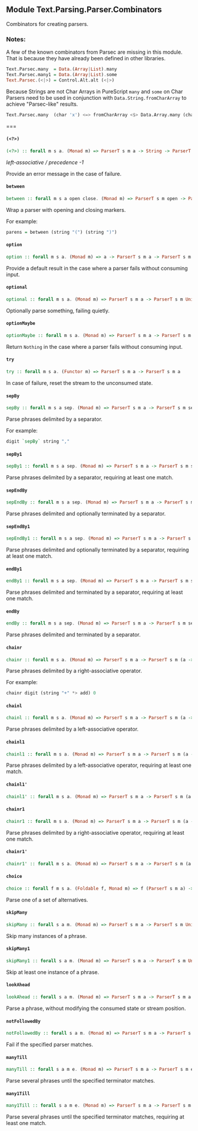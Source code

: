 ## Module Text.Parsing.Parser.Combinators

Combinators for creating parsers.

### Notes:
A few of the known combinators from Parsec are missing in this module. That
is because they have already been defined in other libraries.

```purescript
Text.Parsec.many  = Data.(Array|List).many
Text.Parsec.many1 = Data.(Array|List).some
Text.Parsec.(<|>) = Control.Alt.alt (<|>)
```

Because Strings are not Char Arrays in PureScript `many` and `some` on Char Parsers need to
be used in conjunction with `Data.String.fromCharArray` to achieve "Parsec-like" results.

```purescript
Text.Parsec.many  (char 'x') <=> fromCharArray <$> Data.Array.many (char 'x')
```

===

#### `(<?>)`

``` purescript
(<?>) :: forall m s a. (Monad m) => ParserT s m a -> String -> ParserT s m a
```

_left-associative / precedence -1_

Provide an error message in the case of failure.

#### `between`

``` purescript
between :: forall m s a open close. (Monad m) => ParserT s m open -> ParserT s m close -> ParserT s m a -> ParserT s m a
```

Wrap a parser with opening and closing markers.

For example:

```purescript
parens = between (string "(") (string ")")
```

#### `option`

``` purescript
option :: forall m s a. (Monad m) => a -> ParserT s m a -> ParserT s m a
```

Provide a default result in the case where a parser fails without consuming input.

#### `optional`

``` purescript
optional :: forall m s a. (Monad m) => ParserT s m a -> ParserT s m Unit
```

Optionally parse something, failing quietly.

#### `optionMaybe`

``` purescript
optionMaybe :: forall m s a. (Monad m) => ParserT s m a -> ParserT s m (Maybe a)
```

Return `Nothing` in the case where a parser fails without consuming input.

#### `try`

``` purescript
try :: forall m s a. (Functor m) => ParserT s m a -> ParserT s m a
```

In case of failure, reset the stream to the unconsumed state.

#### `sepBy`

``` purescript
sepBy :: forall m s a sep. (Monad m) => ParserT s m a -> ParserT s m sep -> ParserT s m (List a)
```

Parse phrases delimited by a separator.

For example:

```purescript
digit `sepBy` string ","
```

#### `sepBy1`

``` purescript
sepBy1 :: forall m s a sep. (Monad m) => ParserT s m a -> ParserT s m sep -> ParserT s m (List a)
```

Parse phrases delimited by a separator, requiring at least one match.

#### `sepEndBy`

``` purescript
sepEndBy :: forall m s a sep. (Monad m) => ParserT s m a -> ParserT s m sep -> ParserT s m (List a)
```

Parse phrases delimited and optionally terminated by a separator.

#### `sepEndBy1`

``` purescript
sepEndBy1 :: forall m s a sep. (Monad m) => ParserT s m a -> ParserT s m sep -> ParserT s m (List a)
```

Parse phrases delimited and optionally terminated by a separator, requiring at least one match.

#### `endBy1`

``` purescript
endBy1 :: forall m s a sep. (Monad m) => ParserT s m a -> ParserT s m sep -> ParserT s m (List a)
```

Parse phrases delimited and terminated by a separator, requiring at least one match.

#### `endBy`

``` purescript
endBy :: forall m s a sep. (Monad m) => ParserT s m a -> ParserT s m sep -> ParserT s m (List a)
```

Parse phrases delimited and terminated by a separator.

#### `chainr`

``` purescript
chainr :: forall m s a. (Monad m) => ParserT s m a -> ParserT s m (a -> a -> a) -> a -> ParserT s m a
```

Parse phrases delimited by a right-associative operator.

For example:

```purescript
chainr digit (string "+" *> add) 0
```

#### `chainl`

``` purescript
chainl :: forall m s a. (Monad m) => ParserT s m a -> ParserT s m (a -> a -> a) -> a -> ParserT s m a
```

Parse phrases delimited by a left-associative operator.

#### `chainl1`

``` purescript
chainl1 :: forall m s a. (Monad m) => ParserT s m a -> ParserT s m (a -> a -> a) -> ParserT s m a
```

Parse phrases delimited by a left-associative operator, requiring at least one match.

#### `chainl1'`

``` purescript
chainl1' :: forall m s a. (Monad m) => ParserT s m a -> ParserT s m (a -> a -> a) -> a -> ParserT s m a
```

#### `chainr1`

``` purescript
chainr1 :: forall m s a. (Monad m) => ParserT s m a -> ParserT s m (a -> a -> a) -> ParserT s m a
```

Parse phrases delimited by a right-associative operator, requiring at least one match.

#### `chainr1'`

``` purescript
chainr1' :: forall m s a. (Monad m) => ParserT s m a -> ParserT s m (a -> a -> a) -> a -> ParserT s m a
```

#### `choice`

``` purescript
choice :: forall f m s a. (Foldable f, Monad m) => f (ParserT s m a) -> ParserT s m a
```

Parse one of a set of alternatives.

#### `skipMany`

``` purescript
skipMany :: forall s a m. (Monad m) => ParserT s m a -> ParserT s m Unit
```

Skip many instances of a phrase.

#### `skipMany1`

``` purescript
skipMany1 :: forall s a m. (Monad m) => ParserT s m a -> ParserT s m Unit
```

Skip at least one instance of a phrase.

#### `lookAhead`

``` purescript
lookAhead :: forall s a m. (Monad m) => ParserT s m a -> ParserT s m a
```

Parse a phrase, without modifying the consumed state or stream position.

#### `notFollowedBy`

``` purescript
notFollowedBy :: forall s a m. (Monad m) => ParserT s m a -> ParserT s m Unit
```

Fail if the specified parser matches.

#### `manyTill`

``` purescript
manyTill :: forall s a m e. (Monad m) => ParserT s m a -> ParserT s m e -> ParserT s m (List a)
```

Parse several phrases until the specified terminator matches.

#### `many1Till`

``` purescript
many1Till :: forall s a m e. (Monad m) => ParserT s m a -> ParserT s m e -> ParserT s m (List a)
```

Parse several phrases until the specified terminator matches, requiring at least one match.


